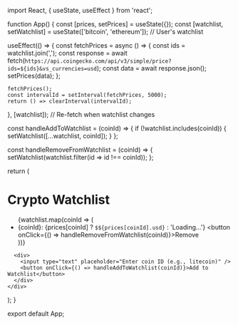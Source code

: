 import React, { useState, useEffect } from 'react';

function App() {
  const [prices, setPrices] = useState({});
  const [watchlist, setWatchlist] = useState(['bitcoin', 'ethereum']); // User's watchlist

  useEffect(() => {
    const fetchPrices = async () => {
      const ids = watchlist.join(',');
      const response = await fetch(`https://api.coingecko.com/api/v3/simple/price?ids=${ids}&vs_currencies=usd`);
      const data = await response.json();
      setPrices(data);
    };

    fetchPrices();
    const intervalId = setInterval(fetchPrices, 5000);
    return () => clearInterval(intervalId);
  }, [watchlist]); // Re-fetch when watchlist changes

  const handleAddToWatchlist = (coinId) => {
    if (!watchlist.includes(coinId)) {
      setWatchlist([...watchlist, coinId]);
    }
  };

  const handleRemoveFromWatchlist = (coinId) => {
    setWatchlist(watchlist.filter(id => id !== coinId));
  };

  return (
    <div>
      <h1>Crypto Watchlist</h1>
      <ul>
        {watchlist.map(coinId => (
          <li key={coinId}>
            {coinId}: {prices[coinId] ? `$${prices[coinId].usd}` : 'Loading...'}
            <button onClick={() => handleRemoveFromWatchlist(coinId)}>Remove</button>
          </li>
        ))}
      </ul>

      <div>
        <input type="text" placeholder="Enter coin ID (e.g., litecoin)" />
        <button onClick={() => handleAddToWatchlist(coinId)}>Add to Watchlist</button>
      </div>
    </div>
  );
}

export default App;
